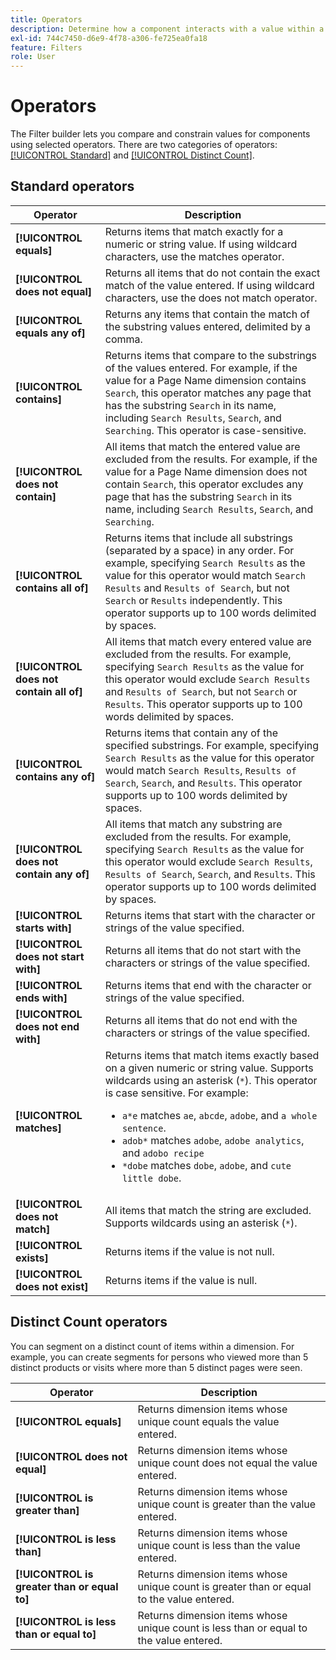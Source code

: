 ```yaml
---
title: Operators
description: Determine how a component interacts with a value within a segment.
exl-id: 744c7450-d6e9-4f78-a306-fe725ea0fa18
feature: Filters
role: User
---
```

# Operators

The Filter builder lets you compare and constrain values for components using selected operators. There are two categories of operators: [[!UICONTROL Standard]](#standard-operators) and [[!UICONTROL Distinct Count]](#distinct-count-operators).

## Standard operators

| Operator | Description |
| --- | --- |
| **[!UICONTROL equals]** | Returns items that match exactly for a numeric or string value. If using wildcard characters, use the matches operator. |
| **[!UICONTROL does not equal]** | Returns all items that do not contain the exact match of the value entered.  If using wildcard characters, use the does not match operator. |
| **[!UICONTROL equals any of]** | Returns any items that contain the match of the substring values entered, delimited by a comma. |
| **[!UICONTROL contains]** | Returns items that compare to the substrings of the values entered. For example, if the value for a Page Name dimension contains `Search`, this operator matches any page that has the substring `Search` in its name, including `Search Results`, `Search`, and `Searching`. This operator is case-sensitive. |
| **[!UICONTROL does not contain]** | All items that match the entered value are excluded from the results. For example, if the value for a Page Name dimension does not contain `Search`, this operator excludes any page that has the substring `Search` in its name, including `Search Results`, `Search`, and `Searching`. |
| **[!UICONTROL contains all of]** | Returns items that include all substrings (separated by a space) in any order. For example, specifying `Search Results` as the value for this operator would match `Search Results` and `Results of Search`, but not `Search` or `Results` independently. This operator supports up to 100 words delimited by spaces. |
| **[!UICONTROL does not contain all of]** | All items that match every entered value are excluded from the results. For example, specifying `Search Results` as the value for this operator would exclude `Search Results` and `Results of Search`, but not `Search` or `Results`. This operator supports up to 100 words delimited by spaces. |
| **[!UICONTROL contains any of]** | Returns items that contain any of the specified substrings. For example, specifying `Search Results` as the value for this operator would match `Search Results`, `Results of Search`, `Search`, and `Results`. This operator supports up to 100 words delimited by spaces. |
| **[!UICONTROL does not contain any of]** | All items that match any substring are excluded from the results. For example, specifying `Search Results` as the value for this operator would exclude `Search Results`, `Results of Search`, `Search`, and `Results`. This operator supports up to 100 words delimited by spaces. |
| **[!UICONTROL starts with]** | Returns items that start with the character or strings of the value specified. |
| **[!UICONTROL does not start with]** | Returns all items that do not start with the characters or strings of the value specified. |
| **[!UICONTROL ends with]** | Returns items that end with the character or strings of the value specified. |
| **[!UICONTROL does not end with]** | Returns all items that do not end with the characters or strings of the value specified. |
| **[!UICONTROL matches]** | Returns items that match items exactly based on a given numeric or string value. Supports wildcards using an asterisk (`*`). This operator is case sensitive. For example:<ul><li>`a*e` matches `ae`, `abcde`, `adobe`, and `a whole sentence`.</li><li>`adob*` matches `adobe`, `adobe analytics`, and `adobo recipe`</li><li>`*dobe` matches `dobe`, `adobe`, and `cute little dobe`.</li></ul>|
| **[!UICONTROL does not match]** | All items that match the string are excluded. Supports wildcards using an asterisk (`*`). |
| **[!UICONTROL exists]** | Returns items if the value is not null. |
| **[!UICONTROL does not exist]** | Returns items if the value is null. |

## Distinct Count operators

You can segment on a distinct count of items within a dimension. For example, you can create segments for persons who viewed more than 5 distinct products or visits where more than 5 distinct pages were seen.

| Operator | Description |
| --- | --- |
| **[!UICONTROL equals]** | Returns dimension items whose unique count equals the value entered. |
| **[!UICONTROL does not equal]** | Returns dimension items whose unique count does not equal the value entered. |
| **[!UICONTROL is greater than]** | Returns dimension items whose unique count is greater than the value entered. |
| **[!UICONTROL is less than]** | Returns dimension items whose unique count is less than the value entered. |
| **[!UICONTROL is greater than or equal to]** | Returns dimension items whose unique count is greater than or equal to the value entered. |
| **[!UICONTROL is less than or equal to]** | Returns dimension items whose unique count is less than or equal to the value entered. |
